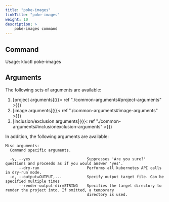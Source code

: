 ```yaml
---
title: "poke-images"
linkTitle: "poke-images"
weight: 10
description: >
    poke-images command
---
```


## Command
<!-- BEGIN SECTION "poke-images" "Usage" false -->
Usage: kluctl poke-images

<!-- END SECTION -->

## Arguments
The following sets of arguments are available:
1. [project arguments]({{< ref "./common-arguments#project-arguments" >}})
1. [image arguments]({{< ref "./common-arguments#image-arguments" >}})
1. [inclusion/exclusion arguments]({{< ref "./common-arguments#inclusionexclusion-arguments" >}})

In addition, the following arguments are available:
<!-- BEGIN SECTION "poke-images" "Misc arguments" true -->
```
Misc arguments:
  Command specific arguments.

  -y, --yes                         Suppresses 'Are you sure?' questions and proceeds as if you would answer 'yes'.
      --dry-run                     Performs all kubernetes API calls in dry-run mode.
  -o, --output=OUTPUT,...           Specify output target file. Can be specified multiple times
      --render-output-dir=STRING    Specifies the target directory to render the project into. If omitted, a temporary
                                    directory is used.

```
<!-- END SECTION -->